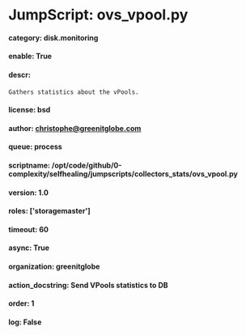 
# JumpScript: ovs_vpool.py
        
#### category: disk.monitoring
#### enable: True
#### descr: 
```
Gathers statistics about the vPools.

```
#### license: bsd
#### author: christophe@greenitglobe.com
#### queue: process
#### scriptname: /opt/code/github/0-complexity/selfhealing/jumpscripts/collectors_stats/ovs_vpool.py
#### version: 1.0
#### roles: ['storagemaster']
#### timeout: 60
#### async: True
#### organization: greenitglobe
#### action_docstring: Send VPools statistics to DB
#### order: 1
#### log: False